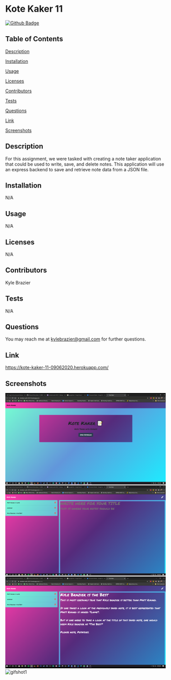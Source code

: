# Kote Kaker 11


[![Github Badge](https://img.shields.io/badge/GitHub-Profile-blueviolet?style=plastic&logo=appveyor)](https://github.com/KBrazier2)


## Table of Contents


[Description](#Description)

[Installation](#Installation)

[Usage](#Usage)

[Licenses](#Licenses)

[Contributors](#Contributors)

[Tests](#Tests)

[Questions](#Questions)

[Link](#Link)

[Screenshots](#Screenshots)

## Description

For this assignment, we were tasked with creating a note taker application that could be used to write, save, and delete notes. This application will use an express backend to save and retrieve note data from a JSON file.


## Installation

N/A


## Usage

N/A


## Licenses

N/A


## Contributors

Kyle Brazier


## Tests

N/A


## Questions

You may reach me at kylebrazier@gmail.com for further questions.

## Link

https://kote-kaker-11-09062020.herokuapp.com/

## Screenshots
![screenshot1](./public/assets/2020-09-10.png)
![screenshot2](./public/assets/2020-09-10_1.png)
![screenshot3](./public/assets/2020-09-10_2.png)
![gifshot1](./public/assets/Untitled_Sep_10_2020_9_53_AM.gif)

